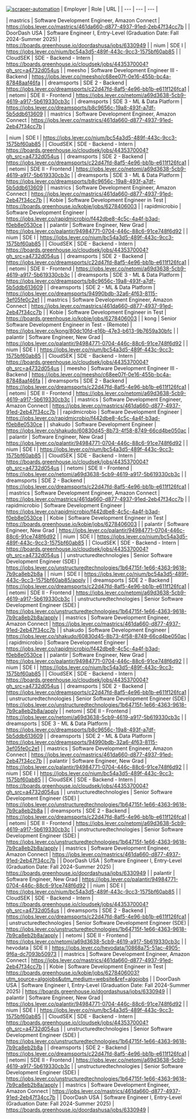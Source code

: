 [![scraper-automation](https://github.com/azad-ali786/Job_Openings/actions/workflows/scraper-automation.yml/badge.svg)](https://github.com/azad-ali786/Job_Openings/actions/workflows/scraper-automation.yml)
| Employer | Role | URL |
| --- | --- | --- |




| mastrics | Software Development Engineer, Amazon Connect | https://jobs.lever.co/mastrics/461da660-d877-4937-91ed-2eb47f34cc7b |
| DoorDash USA | Software Engineer I, Entry-Level (Graduation Date: Fall 2024-Summer 2025) | https://boards.greenhouse.io/doordashusa/jobs/6330949 |
| nium | SDE I | https://jobs.lever.co/nium/bc54a3d5-489f-443c-9cc3-1575bf60ab85 |
| CloudSEK | SDE - Backend - Intern | https://boards.greenhouse.io/cloudsek/jobs/4435370004?gh_src=a4732d054us |
| meesho | Software Development Engineer III -Backend | https://jobs.lever.co/meesho/c68ee07f-0e16-455b-bc4a-87848aaf46fa |
| dreamsports | SDE 2 - Backend | https://jobs.lever.co/dreamsports/c22d47fd-8af5-4e96-bb1b-e611f126fca1 |
| netomi | SDE II - Frontend | https://jobs.lever.co/netomi/a69d3638-5cb9-4619-a917-5b619330cb3c |
| dreamsports | SDE 3 - ML & Data Platform | https://jobs.lever.co/dreamsports/b8c9656c-19a8-493f-a7df-5b5ddb613609 |
| mastrics | Software Development Engineer, Amazon Connect | https://jobs.lever.co/mastrics/461da660-d877-4937-91ed-2eb47f34cc7b |

| nium | SDE I | https://jobs.lever.co/nium/bc54a3d5-489f-443c-9cc3-1575bf60ab85 |
| CloudSEK | SDE - Backend - Intern | https://boards.greenhouse.io/cloudsek/jobs/4435370004?gh_src=a4732d054us |
| dreamsports | SDE 2 - Backend | https://jobs.lever.co/dreamsports/c22d47fd-8af5-4e96-bb1b-e611f126fca1 |
| netomi | SDE II - Frontend | https://jobs.lever.co/netomi/a69d3638-5cb9-4619-a917-5b619330cb3c |
| dreamsports | SDE 3 - ML & Data Platform | https://jobs.lever.co/dreamsports/b8c9656c-19a8-493f-a7df-5b5ddb613609 |
| mastrics | Software Development Engineer, Amazon Connect | https://jobs.lever.co/mastrics/461da660-d877-4937-91ed-2eb47f34cc7b |
| Kobie | Software Development Engineer in Test | https://boards.greenhouse.io/kobie/jobs/6278406003 |
| rapidmicrobio | Software Development Engineer | https://jobs.lever.co/rapidmicrobio/f442dbe8-4c5c-4a4f-b3ad-f0eb8e0530ce |
| palantir | Software Engineer, New Grad | https://jobs.lever.co/palantir/94984771-0704-446c-88c6-91ce748f6d92 |
| nium | SDE I | https://jobs.lever.co/nium/bc54a3d5-489f-443c-9cc3-1575bf60ab85 |
| CloudSEK | SDE - Backend - Intern | https://boards.greenhouse.io/cloudsek/jobs/4435370004?gh_src=a4732d054us |
| dreamsports | SDE 2 - Backend | https://jobs.lever.co/dreamsports/c22d47fd-8af5-4e96-bb1b-e611f126fca1 |
| netomi | SDE II - Frontend | https://jobs.lever.co/netomi/a69d3638-5cb9-4619-a917-5b619330cb3c |
| dreamsports | SDE 3 - ML & Data Platform | https://jobs.lever.co/dreamsports/b8c9656c-19a8-493f-a7df-5b5ddb613609 |
| dreamsports | SDE 2 - ML & Data Platform | https://jobs.lever.co/dreamsports/94990bdb-32a6-4f63-8115-3ef05fe0c2e1 |
| mastrics | Software Development Engineer, Amazon Connect | https://jobs.lever.co/mastrics/461da660-d877-4937-91ed-2eb47f34cc7b |
| Kobie | Software Development Engineer in Test | https://boards.greenhouse.io/kobie/jobs/6278406003 |
| kong | Senior Software Development Engineer in Test - (Remote) | https://jobs.lever.co/kong/80dc10fd-e16b-47e3-b613-9b7659a30bfc |
| palantir | Software Engineer, New Grad | https://jobs.lever.co/palantir/94984771-0704-446c-88c6-91ce748f6d92 |
| nium | SDE I | https://jobs.lever.co/nium/bc54a3d5-489f-443c-9cc3-1575bf60ab85 |
| CloudSEK | SDE - Backend - Intern | https://boards.greenhouse.io/cloudsek/jobs/4435370004?gh_src=a4732d054us |
| meesho | Software Development Engineer III -Backend | https://jobs.lever.co/meesho/c68ee07f-0e16-455b-bc4a-87848aaf46fa |
| dreamsports | SDE 2 - Backend | https://jobs.lever.co/dreamsports/c22d47fd-8af5-4e96-bb1b-e611f126fca1 |
| netomi | SDE II - Frontend | https://jobs.lever.co/netomi/a69d3638-5cb9-4619-a917-5b619330cb3c |
| mastrics | Software Development Engineer, Amazon Connect | https://jobs.lever.co/mastrics/461da660-d877-4937-91ed-2eb47f34cc7b |
| rapidmicrobio | Software Development Engineer | https://jobs.lever.co/rapidmicrobio/f442dbe8-4c5c-4a4f-b3ad-f0eb8e0530ce |
| shakudo | Software Development Engineer | https://jobs.lever.co/shakudo/60830d45-8b73-4f58-8749-66cd4be050ac |
| palantir | Software Engineer, New Grad | https://jobs.lever.co/palantir/94984771-0704-446c-88c6-91ce748f6d92 |
| nium | SDE I | https://jobs.lever.co/nium/bc54a3d5-489f-443c-9cc3-1575bf60ab85 |
| CloudSEK | SDE - Backend - Intern | https://boards.greenhouse.io/cloudsek/jobs/4435370004?gh_src=a4732d054us |
| netomi | SDE II - Frontend | https://jobs.lever.co/netomi/a69d3638-5cb9-4619-a917-5b619330cb3c |
| dreamsports | SDE 2 - Backend | https://jobs.lever.co/dreamsports/c22d47fd-8af5-4e96-bb1b-e611f126fca1 |
| mastrics | Software Development Engineer, Amazon Connect | https://jobs.lever.co/mastrics/461da660-d877-4937-91ed-2eb47f34cc7b |
| rapidmicrobio | Software Development Engineer | https://jobs.lever.co/rapidmicrobio/f442dbe8-4c5c-4a4f-b3ad-f0eb8e0530ce |
| Kobie | Software Development Engineer in Test | https://boards.greenhouse.io/kobie/jobs/6278406003 |
| palantir | Software Engineer, New Grad | https://jobs.lever.co/palantir/94984771-0704-446c-88c6-91ce748f6d92 |
| nium | SDE I | https://jobs.lever.co/nium/bc54a3d5-489f-443c-9cc3-1575bf60ab85 |
| CloudSEK | SDE - Backend - Intern | https://boards.greenhouse.io/cloudsek/jobs/4435370004?gh_src=a4732d054us |
| unstructuredtechnologies | Senior Software Development Engineer (SDE) | https://jobs.lever.co/unstructuredtechnologies/1b64715f-1e66-4363-9618-7b9ca8eb2b8a |
| nium | SDE I | https://jobs.lever.co/nium/bc54a3d5-489f-443c-9cc3-1575bf60ab85/apply |
| dreamsports | SDE 2 - Backend | https://jobs.lever.co/dreamsports/c22d47fd-8af5-4e96-bb1b-e611f126fca1 |
| netomi | SDE II - Frontend | https://jobs.lever.co/netomi/a69d3638-5cb9-4619-a917-5b619330cb3c |
| unstructuredtechnologies | Senior Software Development Engineer (SDE) | https://jobs.lever.co/unstructuredtechnologies/1b64715f-1e66-4363-9618-7b9ca8eb2b8a/apply |
| mastrics | Software Development Engineer, Amazon Connect | https://jobs.lever.co/mastrics/461da660-d877-4937-91ed-2eb47f34cc7b |
| shakudo | Software Development Engineer | https://jobs.lever.co/shakudo/60830d45-8b73-4f58-8749-66cd4be050ac |
| rapidmicrobio | Software Development Engineer | https://jobs.lever.co/rapidmicrobio/f442dbe8-4c5c-4a4f-b3ad-f0eb8e0530ce |
| palantir | Software Engineer, New Grad | https://jobs.lever.co/palantir/94984771-0704-446c-88c6-91ce748f6d92 |
| nium | SDE I | https://jobs.lever.co/nium/bc54a3d5-489f-443c-9cc3-1575bf60ab85 |
| CloudSEK | SDE - Backend - Intern | https://boards.greenhouse.io/cloudsek/jobs/4435370004?gh_src=a4732d054us |
| dreamsports | SDE 2 - Backend | https://jobs.lever.co/dreamsports/c22d47fd-8af5-4e96-bb1b-e611f126fca1 |
| unstructuredtechnologies | Senior Software Development Engineer (SDE) | https://jobs.lever.co/unstructuredtechnologies/1b64715f-1e66-4363-9618-7b9ca8eb2b8a/apply |
| netomi | SDE II - Frontend | https://jobs.lever.co/netomi/a69d3638-5cb9-4619-a917-5b619330cb3c |
| dreamsports | SDE 3 - ML & Data Platform | https://jobs.lever.co/dreamsports/b8c9656c-19a8-493f-a7df-5b5ddb613609 |
| dreamsports | SDE 2 - ML & Data Platform | https://jobs.lever.co/dreamsports/94990bdb-32a6-4f63-8115-3ef05fe0c2e1 |
| mastrics | Software Development Engineer, Amazon Connect | https://jobs.lever.co/mastrics/461da660-d877-4937-91ed-2eb47f34cc7b |
| palantir | Software Engineer, New Grad | https://jobs.lever.co/palantir/94984771-0704-446c-88c6-91ce748f6d92 |
| nium | SDE I | https://jobs.lever.co/nium/bc54a3d5-489f-443c-9cc3-1575bf60ab85 |
| CloudSEK | SDE - Backend - Intern | https://boards.greenhouse.io/cloudsek/jobs/4435370004?gh_src=a4732d054us |
| unstructuredtechnologies | Senior Software Development Engineer (SDE) | https://jobs.lever.co/unstructuredtechnologies/1b64715f-1e66-4363-9618-7b9ca8eb2b8a |
| dreamsports | SDE 2 - Backend | https://jobs.lever.co/dreamsports/c22d47fd-8af5-4e96-bb1b-e611f126fca1 |
| netomi | SDE II - Frontend | https://jobs.lever.co/netomi/a69d3638-5cb9-4619-a917-5b619330cb3c |
| unstructuredtechnologies | Senior Software Development Engineer (SDE) | https://jobs.lever.co/unstructuredtechnologies/1b64715f-1e66-4363-9618-7b9ca8eb2b8a/apply |
| mastrics | Software Development Engineer, Amazon Connect | https://jobs.lever.co/mastrics/461da660-d877-4937-91ed-2eb47f34cc7b |
| DoorDash USA | Software Engineer I, Entry-Level (Graduation Date: Fall 2024-Summer 2025) | https://boards.greenhouse.io/doordashusa/jobs/6330949 |
| palantir | Software Engineer, New Grad | https://jobs.lever.co/palantir/94984771-0704-446c-88c6-91ce748f6d92 |
| nium | SDE I | https://jobs.lever.co/nium/bc54a3d5-489f-443c-9cc3-1575bf60ab85 |
| CloudSEK | SDE - Backend - Intern | https://boards.greenhouse.io/cloudsek/jobs/4435370004?gh_src=a4732d054us |
| dreamsports | SDE 2 - Backend | https://jobs.lever.co/dreamsports/c22d47fd-8af5-4e96-bb1b-e611f126fca1 |
| unstructuredtechnologies | Senior Software Development Engineer (SDE) | https://jobs.lever.co/unstructuredtechnologies/1b64715f-1e66-4363-9618-7b9ca8eb2b8a/apply |
| netomi | SDE II - Frontend | https://jobs.lever.co/netomi/a69d3638-5cb9-4619-a917-5b619330cb3c |
| hevodata | SDE II | https://jobs.lever.co/hevodata/10868a75-51ac-4905-9f6a-dc7093b50973 |
| mastrics | Software Development Engineer, Amazon Connect | https://jobs.lever.co/mastrics/461da660-d877-4937-91ed-2eb47f34cc7b |
| Kobie | Software Development Engineer in Test | https://boards.greenhouse.io/kobie/jobs/6278406003?utm_source=algojobs&utm_medium=website&ref=algojobs |
| DoorDash USA | Software Engineer I, Entry-Level (Graduation Date: Fall 2024-Summer 2025) | https://boards.greenhouse.io/doordashusa/jobs/6330949 |
| palantir | Software Engineer, New Grad | https://jobs.lever.co/palantir/94984771-0704-446c-88c6-91ce748f6d92 |
| nium | SDE I | https://jobs.lever.co/nium/bc54a3d5-489f-443c-9cc3-1575bf60ab85 |
| CloudSEK | SDE - Backend - Intern | https://boards.greenhouse.io/cloudsek/jobs/4435370004?gh_src=a4732d054us |
| unstructuredtechnologies | Senior Software Development Engineer (SDE) | https://jobs.lever.co/unstructuredtechnologies/1b64715f-1e66-4363-9618-7b9ca8eb2b8a |
| dreamsports | SDE 2 - Backend | https://jobs.lever.co/dreamsports/c22d47fd-8af5-4e96-bb1b-e611f126fca1 |
| netomi | SDE II - Frontend | https://jobs.lever.co/netomi/a69d3638-5cb9-4619-a917-5b619330cb3c |
| unstructuredtechnologies | Senior Software Development Engineer (SDE) | https://jobs.lever.co/unstructuredtechnologies/1b64715f-1e66-4363-9618-7b9ca8eb2b8a/apply |
| mastrics | Software Development Engineer, Amazon Connect | https://jobs.lever.co/mastrics/461da660-d877-4937-91ed-2eb47f34cc7b |
| DoorDash USA | Software Engineer I, Entry-Level (Graduation Date: Fall 2024-Summer 2025) | https://boards.greenhouse.io/doordashusa/jobs/6330949 |